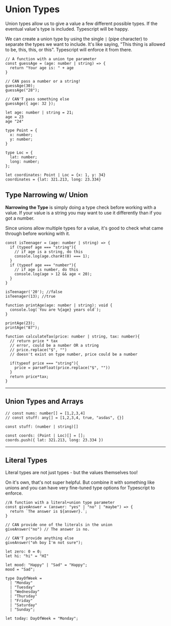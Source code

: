 # Union Types

Union types allow us to give a value a few different possible types. If the eventual value's type is included. Typescript will be happy.

We can create a union type by using the single `|` (pipe character) to separate the types we want to include. It's like saying, "This thing is allowed to be, this, this, or this". Typescript will enforce it from there.

```
// A function with a union tpe parameter
const guessAge = (age: number | string) => {
  return "Your age is: " + age
}

// CAN pass a number or a string!
guessAge(30);
guessAge("28");

// CAN'T pass something else
guessAge({ age: 32 });
```

```
let age: number | string = 21;
age = 23
age "24"
```

```
type Point = {
  x: number;
  y: number;
}

type Loc = {
  lat: number;
  long: number;
};

let coordinates: Point | Loc = {x: 1, y: 34}
coordinates = {lat: 321.213, long: 23.334}
```

## Type Narrowing w/ Union

**Narrowing the Type** is simply doing a type check before working with a value. If your value is a string you may want to use it differently than if you got a number.

Since unions allow multiple types for a value, it's good to check what came through before working with it.

```
const isTeenager = (age: number | string) => {
  if (typeof age === "string"){
    // if age is a string, do this
    console.log(age.charAt(0) === 1);
  }
  if (typeof age === "number"){
    // if age is number, do this
    console.log(age > 12 && age < 20);
  }
}

isTeenager('20'); //false
isTeenager(13); //true
```

```
function printAge(age: number | string): void {
  console.log(`You are %{age} years old`);
}

printAge(23);
printAge("87");

function calculateTax(price: number | string, tax: number){
  // return price * tax
  // error, could be a number OR a string
  // price.replace("$", "")
  // doesn't exist on type number, price could be a number

  if(typeof price === "string"){
    price = parseFloat(price.replace("$", ""))
  }
  return price*tax;
}
```

---

## Union Types and Arrays

```
// const nums: number[] = [1,2,3,4]
// const stuff: any[] = [1,2,3,4, true, "asdas", {}]
```

```
const stuff: (number | string)[]
```

```
const coords: (Point | Loc)[] = [];
coords.push({ lat: 321.213, long: 23.334 })
```

---

## Literal Types

Literal types are not just types - but the values themselves too!

On it's own, that's not super helpful. But combine it with something like unions and you can have very fine-tuned type options for Typescript to enforce.

```
//A function with a literal+union type parameter
const giveAnswer = (answer: "yes" | "no" | "maybe") => {
  return `The answer is ${answer}.`;
}

// CAN provide one of the literals in the union
giveAnswer("no") // The answer is no.

// CAN'T provide anything else
giveAnswer("oh boy I'm not sure");
```

```
let zero: 0 = 0;
let hi: "hi" = "HI"

let mood: "Happy" | "Sad" = "Happy";
mood = "Sad";
```

```
type DayOfWeek =
  | "Monday"
  | "Tuesday"
  | "Wednesday"
  | "Thursday"
  | "Friday"
  | "Saturday"
  | "Sunday";

let today: DayOfWeek = "Monday";
```
